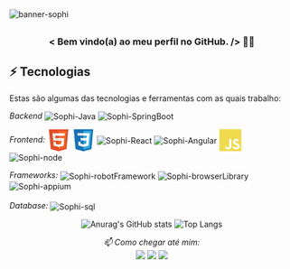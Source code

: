 

##

<img alt="banner-sophi" src="https://i.imgur.com/HdLvLAb.png">
  
##


### <div align="center">< Bem vindo(a) ao meu perfil no GitHub. /> 👩‍💻</div>

## ⚡ Tecnologias

Estas são algumas das tecnologias e ferramentas com as quais trabalho:

  <i>Backend</i>
  <img align="center" alt="Sophi-Java" height="40" width="40" src="https://cdn.iconscout.com/icon/free/png-512/free-java-60-1174953.png">
  <img align="center" alt="Sophi-SpringBoot" height="40" width="90" src="https://spring.io/img/logos/spring-initializr.svg">
<br>

  <i>Frontend:</i>
  <img align="center" alt="Sophi-HTML" height="40" width="40" src="https://raw.githubusercontent.com/devicons/devicon/master/icons/html5/html5-original.svg">
  <img align="center" alt="Sophi-CSS" height="40" width="40" src="https://raw.githubusercontent.com/devicons/devicon/master/icons/css3/css3-original.svg">
  <img align="center" alt="Sophi-React" height="40" width="40" src="https://cdn.iconscout.com/icon/free/png-512/free-react-1-282599.png">
  <img align="center" alt="Sophi-Angular" height="40" width="40" src="https://encrypted-tbn0.gstatic.com/images?q=tbn:ANd9GcRmKO2JKpkkbsTm7NNPmmV-wkZADH6FYM2UkA&s">
  <img align="center" alt="Sophi-Js" height="40" width="40" src="https://raw.githubusercontent.com/devicons/devicon/master/icons/javascript/javascript-plain.svg">
  <img align="center" alt="Sophi-node" height="40" width="70" src="https://upload.wikimedia.org/wikipedia/commons/thumb/d/d9/Node.js_logo.svg/885px-Node.js_logo.svg.png?20170401104355">
<br>

  <i>Frameworks:</i> 
  <img align="center" alt="Sophi-robotFramework" height="40" width="90" src="https://lh7-us.googleusercontent.com/4YTONTZs0c0xaLJ3HOGcCUhFOCTAD15yHA80lYrONlBI6usZ7cShODVNdiE51ACui1jXWc1Gsyu7SvHewR_mW_-waa85eP0FmNpbos8o4UArpC92mrfHNNhh85-o2RgM-en22KM0W7GedqagiQWNzg">
  <img align="center" alt="Sophi-browserLibrary" height="40" width="90" src="https://media.licdn.com/dms/image/D4D12AQHaCKflNSBIeA/article-cover_image-shrink_600_2000/0/1682814865996?e=2147483647&v=beta&t=hEz4YwsrDqoCLQH4KhM_AK47jWfRWv5FS8voFyU9Jqg">
  <img align="center" alt="Sophi-appium" height="70" width="80" src="https://miro.medium.com/v2/resize:fit:828/format:webp/1*XP-oUbM-zMZ-t5cwBbGhLg.png">  
<br>
  <i>Database:</i>
  <img align="center" alt="Sophi-sql" height="40" width="40" src="https://cdn.jsdelivr.net/gh/devicons/devicon/icons/mysql/mysql-original.svg">
<br>

<div align="center">
  
![Anurag's GitHub stats](https://github-readme-stats.vercel.app/api?username=sophiaamaral&show_icons=true&theme=tokyonight)
![Top Langs](https://github-readme-stats.vercel.app/api/top-langs/?username=sophiaamaral&layout=pie&theme=tokyonight)


</div>  
<div align="center">
  <i>📫 Como chegar até mim:</i>
  <br>
  <a href="mailto:soso.amaral05@gmail.com"><img src="https://img.shields.io/badge/-Gmail-%23333?style=for-the-badge&logo=gmail&logoColor=white" target="_blank"></a>
  <a href="https://www.linkedin.com/in/sophia-amaral-silva-2b21a5221/" target="_blank"><img src="https://img.shields.io/badge/-LinkedIn-%230077B5?style=for-the-badge&logo=linkedin&logoColor=white" target="_blank"></a>
  <a href="https://wa.me/5511980925594?text=Olá, te encontrei pelo GitHub" target="_blank"><img src="https://img.shields.io/badge/WhatsApp-25D366?style=for-the-badge&logo=whatsapp&logoColor=white" target="_blank"></a>
</div>
